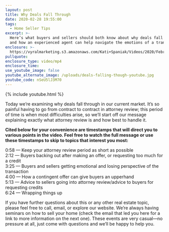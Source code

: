 ```yaml
---
layout: post
title: Why Deals Fall Through
date: 2020-02-28 19:55:00
tags:
  - Home Seller Tips
excerpt: >-
  Here’s what buyers and sellers should both know about why deals fall through,
  and how an experienced agent can help navigate the emotions of a transaction.
enclosure: >-
  https://vyralmarketing.s3.amazonaws.com/Kati+Spaniak/Videos/2020/February/Why+Deals+Fall+Through.mp4
pullquote:
enclosure_type: video/mp4
enclosure_time:
use_youtube_image: false
youtube_alternate_image: /uploads/deals-falling-though-youtube.jpg
youtube_code: nSeU5lJ3M70
---
```


{% include youtube.html %}

Today we’re examining why deals fall through in our current market. It’s so painful having to go from contract to contract in attorney review; this period of time is when most difficulties arise, so we’ll start off our message explaining exactly what attorney review is and how best to handle it.&nbsp;

**Cited below for your convenience are timestamps that will direct you to various points in the video. Feel free to watch the full message or use these timestamps to skip to topics that interest you most:&nbsp;**

0:58 — Keep your attorney review period as short as possible&nbsp;<br>2:12 — Buyers backing out after making an offer, or requesting too much for a credit&nbsp;<br>3:25 — Buyers and sellers getting emotional and losing perspective of the transaction&nbsp;<br>4:00 — How a contingent offer can give buyers an upperhand<br>5:13 — Advice to sellers going into attorney review/advice to buyers for requesting credits<br>6:24 — Wrapping things up&nbsp;

If you have further questions about this or any other real estate topic, please feel free to call, email, or explore our website. We’re always having seminars on how to sell your home (check the email that led you here for a link to more information on the next one). These events are very casual—no pressure at all, just come with questions and we’ll be happy to help you.&nbsp;